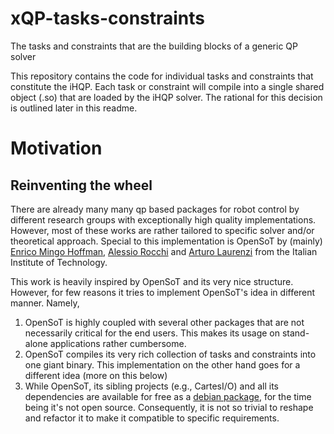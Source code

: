 # xQP-tasks-constraints
The tasks and constraints that are the building blocks of a generic QP solver

This repository contains the code for individual tasks and constraints
that constitute the iHQP. Each task or constraint will compile into a
single shared object (.so) that are loaded by the iHQP solver. The
rational for this decision is outlined later in this readme.

# Motivation

## Reinventing the wheel
There are already many many qp based packages for robot control by
different research groups with exceptionally high quality
implementations. However, most of these works are rather tailored to
specific solver and/or theoretical approach. Special to this
implementation is OpenSoT by (mainly) [Enrico Mingo
Hoffman](https://github.com/EnricoMingo), [Alessio
Rocchi](https://github.com/arocchi) and [Arturo
Laurenzi](https://github.com/alaurenzi) from the Italian Institute of
Technology.

This work is heavily inspired by OpenSoT and its very nice structure.
However, for few reasons it tries to implement OpenSoT's idea in
different manner. Namely,
1. OpenSoT is highly coupled with several other packages that are not
   necessarily critical for the end users. This makes its usage on
   stand-alone applications rather cumbersome.
2. OpenSoT compiles its very rich collection of tasks and constraints
   into one giant binary. This implementation on the other hand goes
   for a different idea (more on this below)
3. While OpenSoT, its sibling projects (e.g., CartesI/O) and all its
   dependencies are available for free as a [debian
   package](https://github.com/ADVRHumanoids/XBotControl), for the
   time being it's not open source. Consequently, it is not so trivial
   to reshape and refactor it to make it compatible to specific
   requirements.
